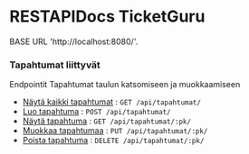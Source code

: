 
# RESTAPIDocs TicketGuru

BASE URL 'http://localhost:8080/'.



### Tapahtumat liittyvät 

Endpointit Tapahtumat taulun katsomiseen ja muokkaamiseen

* [Näytä kaikki tapahtumat](tapahtumat/get.md) : `GET /api/tapahtumat/`
* [Luo tapahtuma](tapahtumat/create.md) : `POST /api/tapahtumat/`
* [Näytä tapahtuma](tapahtumat/pk/get.md) : `GET /api/tapahtumat/:pk/`
* [Muokkaa tapahtumaa](tapahtumat/pk/put.md) : `PUT /api/tapahtumat/:pk/`
* [Poista tapahtuma](tapahtumat/pk/delete.md) : `DELETE /api/tapahtumat/:pk/`
